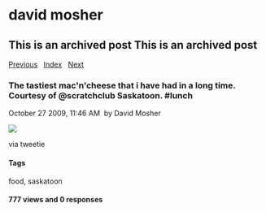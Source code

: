 # david mosher

## This is an archived post This is an archived post

[Previous](../../../posts/2009/10/using-the-sed-stream-editor-in-mac-os-x-termi.html)
  [Index](../../../index-4.html)  
[Next](../../../posts/2009/10/speakers-installed-in-ceiling-was-easier-than.html)

### The tastiest mac'n'cheese that i have had in a long time. Courtesy of @scratchclub Saskatoon. \#lunch

October 27 2009, 11:46 AM  by David Mosher

![](../../../image/2009/10/4199353-image.jpg)

via tweetie

#### Tags

food, saskatoon

#### 777 views and 0 responses

